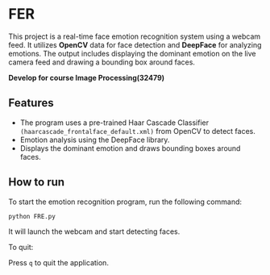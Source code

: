 # FER
This project is a real-time face emotion recognition system using a webcam feed. It utilizes __OpenCV__ data for face detection and __DeepFace__ for analyzing emotions. The output includes displaying the dominant emotion on the live camera feed and drawing a bounding box around faces.

__Develop for course Image Processing(32479)__

## Features
- The program uses a pre-trained Haar Cascade Classifier `(haarcascade_frontalface_default.xml)` from OpenCV to detect faces.
- Emotion analysis using the DeepFace library.
- Displays the dominant emotion and draws bounding boxes around faces.

## How to run
To start the emotion recognition program, run the following command:
```zsh
python FRE.py
```
It will launch the webcam and start detecting faces.

To quit:

Press `q`  to quit the application.

